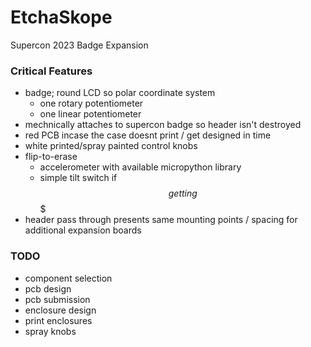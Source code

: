 # EtchaSkope
Supercon 2023 Badge Expansion

### Critical Features
* badge; round LCD so polar coordinate system
  * one rotary potentiometer
  * one linear potentiometer
* mechnically attaches to supercon badge so header isn't destroyed
* red PCB incase the case doesnt print / get designed in time
* white printed/spray painted control knobs
* flip-to-erase
  * accelerometer with available micropython library
  * simple tilt switch if $$ getting $$$
* header pass through presents same mounting points / spacing for additional expansion boards

### TODO
* component selection
* pcb design
* pcb submission
* enclosure design
* print enclosures
* spray knobs
